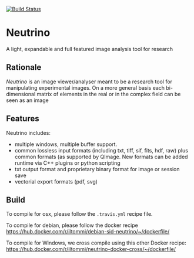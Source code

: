 [![Build Status](https://travis-ci.org/NeutrinoToolkit/Neutrino.svg?branch=latest)](https://travis-ci.org/NeutrinoToolkit/Neutrino)

Neutrino
========

A light, expandable and full featured image analysis tool for research


Rationale
---------

*Neutrino* is an image viewer/analyser meant to be a research tool for manipulating experimental images. On a more general basis each bi-dimensional matrix of elements in the real or in the complex field can be seen as an image

Features
--------

Neutrino includes:

* multiple windows, multiple buffer support.
* common lossless input formats (including txt, tiff, sif, fits, hdf, raw) plus common formats (as supported by QImage. New formats can be added runtime via C++ plugins or python scripting
* txt output format and proprietary binary format for image or session save
* vectorial export formats (pdf, svg)


Build
-----

To compile for osx, please follow the `.travis.yml` recipe file.

To compile for debian, please follow the docker recipe https://hub.docker.com/r/iltommi/debian-sid-neutrino/~/dockerfile/

To compile for Windows, we cross compile using this other Docker recipe: https://hub.docker.com/r/iltommi/neutrino-docker-cross/~/dockerfile/

